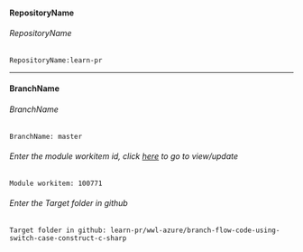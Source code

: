 #### RepositoryName	
###### RepositoryName
```
RepositoryName:learn-pr
```
---

#### BranchName	
###### BranchName
```
BranchName: master
```

###### Enter the module workitem id, click [here](https://microsoftdigitallearning.visualstudio.com/Courseware/_workitems/edit/100771) to go to view/update
```
Module workitem: 100771
```

###### Enter the Target folder in github
```
Target folder in github: learn-pr/wwl-azure/branch-flow-code-using-switch-case-construct-c-sharp
```